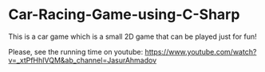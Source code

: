# Car-Racing-Game-using-C-Sharp
This is a car game which is a small 2D game that can be played just for fun!

Please, see the running time on youtube:
https://www.youtube.com/watch?v=_xtPfHhIVQM&ab_channel=JasurAhmadov
